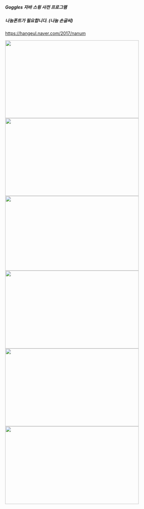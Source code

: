 ##### Goggles 자바 스윙 사전 프로그램
##### 나눔폰트가 필요합니다. (나눔 손글씨)
https://hangeul.naver.com/2017/nanum <br/>

<span>
<img src="https://github.com/louisevil/goggles/blob/master/resources/image/start.gif" width="430" height="250">
</span>
<span>
<img src="https://github.com/louisevil/goggles/blob/master/resources/image/main.gif" width="430" height="250">
</span>
<span>
<img src="https://github.com/louisevil/goggles/blob/master/resources/image/%EB%B6%84%EC%84%9D%EC%84%A4%EA%B3%84.png" width="430" height="240">
</span>
<span>
<img src="https://github.com/louisevil/goggles/blob/master/resources/image/%ED%99%98%EA%B2%BD.png" width="430" height="250">
</span><span>
<img src="https://github.com/louisevil/goggles/blob/master/resources/image/%ED%8C%A8%ED%82%A4%EC%A7%80%EA%B5%AC%EC%84%B1%ED%8A%B8%EB%A6%AC.png" width="430" height="250">
</span><span>
<img src="https://github.com/louisevil/goggles/blob/master/resources/image/Lorem.png" width="430" height="250">
</span>
